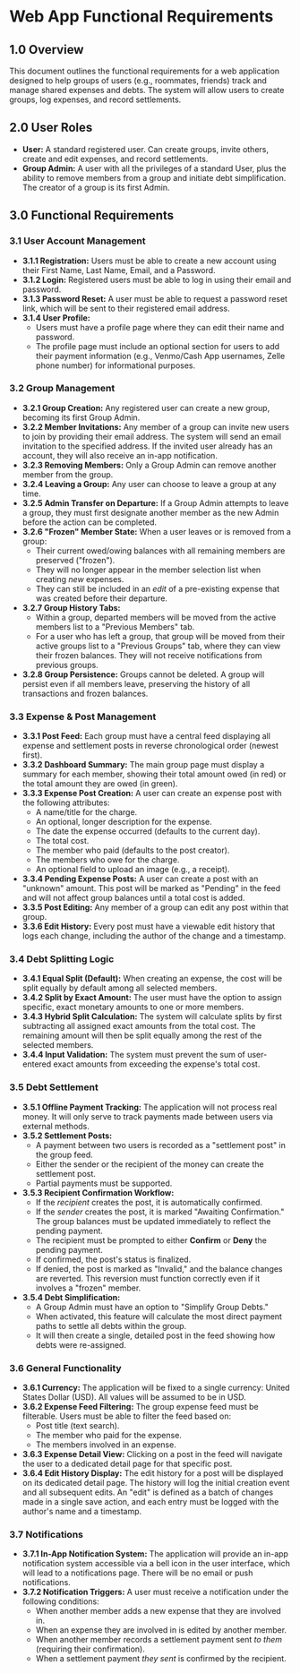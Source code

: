 # **Web App Functional Requirements**

## **1.0 Overview**

This document outlines the functional requirements for a web application designed to help groups of users (e.g., roommates, friends) track and manage shared expenses and debts. The system will allow users to create groups, log expenses, and record settlements.

## **2.0 User Roles**

* **User:** A standard registered user. Can create groups, invite others, create and edit expenses, and record settlements.
* **Group Admin:** A user with all the privileges of a standard User, plus the ability to remove members from a group and initiate debt simplification. The creator of a group is its first Admin.

## **3.0 Functional Requirements**

### **3.1 User Account Management**

* **3.1.1 Registration:** Users must be able to create a new account using their First Name, Last Name, Email, and a Password.
* **3.1.2 Login:** Registered users must be able to log in using their email and password.
* **3.1.3 Password Reset:** A user must be able to request a password reset link, which will be sent to their registered email address.
* **3.1.4 User Profile:**
    * Users must have a profile page where they can edit their name and password.
    * The profile page must include an optional section for users to add their payment information (e.g., Venmo/Cash App usernames, Zelle phone number) for informational purposes.

### **3.2 Group Management**

* **3.2.1 Group Creation:** Any registered user can create a new group, becoming its first Group Admin.
* **3.2.2 Member Invitations:** Any member of a group can invite new users to join by providing their email address. The system will send an email invitation to the specified address. If the invited user already has an account, they will also receive an in-app notification.
* **3.2.3 Removing Members:** Only a Group Admin can remove another member from the group.
* **3.2.4 Leaving a Group:** Any user can choose to leave a group at any time.
* **3.2.5 Admin Transfer on Departure:** If a Group Admin attempts to leave a group, they must first designate another member as the new Admin before the action can be completed.
* **3.2.6 "Frozen" Member State:** When a user leaves or is removed from a group:
    * Their current owed/owing balances with all remaining members are preserved ("frozen").
    * They will no longer appear in the member selection list when creating *new* expenses.
    * They can still be included in an *edit* of a pre-existing expense that was created before their departure.
* **3.2.7 Group History Tabs:**
    * Within a group, departed members will be moved from the active members list to a "Previous Members" tab.
    * For a user who has left a group, that group will be moved from their active groups list to a "Previous Groups" tab, where they can view their frozen balances. They will not receive notifications from previous groups.
* **3.2.8 Group Persistence:** Groups cannot be deleted. A group will persist even if all members leave, preserving the history of all transactions and frozen balances.

### **3.3 Expense & Post Management**

* **3.3.1 Post Feed:** Each group must have a central feed displaying all expense and settlement posts in reverse chronological order (newest first).
* **3.3.2 Dashboard Summary:** The main group page must display a summary for each member, showing their total amount owed (in red) or the total amount they are owed (in green).
* **3.3.3 Expense Post Creation:** A user can create an expense post with the following attributes:
    * A name/title for the charge.
    * An optional, longer description for the expense.
    * The date the expense occurred (defaults to the current day).
    * The total cost.
    * The member who paid (defaults to the post creator).
    * The members who owe for the charge.
    * An optional field to upload an image (e.g., a receipt).
* **3.3.4 Pending Expense Posts:** A user can create a post with an "unknown" amount. This post will be marked as "Pending" in the feed and will not affect group balances until a total cost is added.
* **3.3.5 Post Editing:** Any member of a group can edit any post within that group.
* **3.3.6 Edit History:** Every post must have a viewable edit history that logs each change, including the author of the change and a timestamp.

### **3.4 Debt Splitting Logic**

* **3.4.1 Equal Split (Default):** When creating an expense, the cost will be split equally by default among all selected members.
* **3.4.2 Split by Exact Amount:** The user must have the option to assign specific, exact monetary amounts to one or more members.
* **3.4.3 Hybrid Split Calculation:** The system will calculate splits by first subtracting all assigned exact amounts from the total cost. The remaining amount will then be split equally among the rest of the selected members.
* **3.4.4 Input Validation:** The system must prevent the sum of user-entered exact amounts from exceeding the expense's total cost.

### **3.5 Debt Settlement**

* **3.5.1 Offline Payment Tracking:** The application will not process real money. It will only serve to track payments made between users via external methods.
* **3.5.2 Settlement Posts:**
    * A payment between two users is recorded as a "settlement post" in the group feed.
    * Either the sender or the recipient of the money can create the settlement post.
    * Partial payments must be supported.
* **3.5.3 Recipient Confirmation Workflow:**
    * If the *recipient* creates the post, it is automatically confirmed.
    * If the *sender* creates the post, it is marked "Awaiting Confirmation." The group balances must be updated immediately to reflect the pending payment.
    * The recipient must be prompted to either **Confirm** or **Deny** the pending payment.
    * If confirmed, the post's status is finalized.
    * If denied, the post is marked as "Invalid," and the balance changes are reverted. This reversion must function correctly even if it involves a "frozen" member.
* **3.5.4 Debt Simplification:**
    * A Group Admin must have an option to "Simplify Group Debts."
    * When activated, this feature will calculate the most direct payment paths to settle all debts within the group.
    * It will then create a single, detailed post in the feed showing how debts were re-assigned.

### **3.6 General Functionality**

* **3.6.1 Currency:** The application will be fixed to a single currency: United States Dollar (USD). All values will be assumed to be in USD.
* **3.6.2 Expense Feed Filtering:** The group expense feed must be filterable. Users must be able to filter the feed based on:
    * Post title (text search).
    * The member who paid for the expense.
    * The members involved in an expense.
* **3.6.3 Expense Detail View:** Clicking on a post in the feed will navigate the user to a dedicated detail page for that specific post.
* **3.6.4 Edit History Display:** The edit history for a post will be displayed on its dedicated detail page. The history will log the initial creation event and all subsequent edits. An "edit" is defined as a batch of changes made in a single save action, and each entry must be logged with the author's name and a timestamp.

### **3.7 Notifications**

* **3.7.1 In-App Notification System:** The application will provide an in-app notification system accessible via a bell icon in the user interface, which will lead to a notifications page. There will be no email or push notifications.
* **3.7.2 Notification Triggers:** A user must receive a notification under the following conditions:
    * When another member adds a new expense that they are involved in.
    * When an expense they are involved in is edited by another member.
    * When another member records a settlement payment sent *to them* (requiring their confirmation).
    * When a settlement payment *they sent* is confirmed by the recipient.
